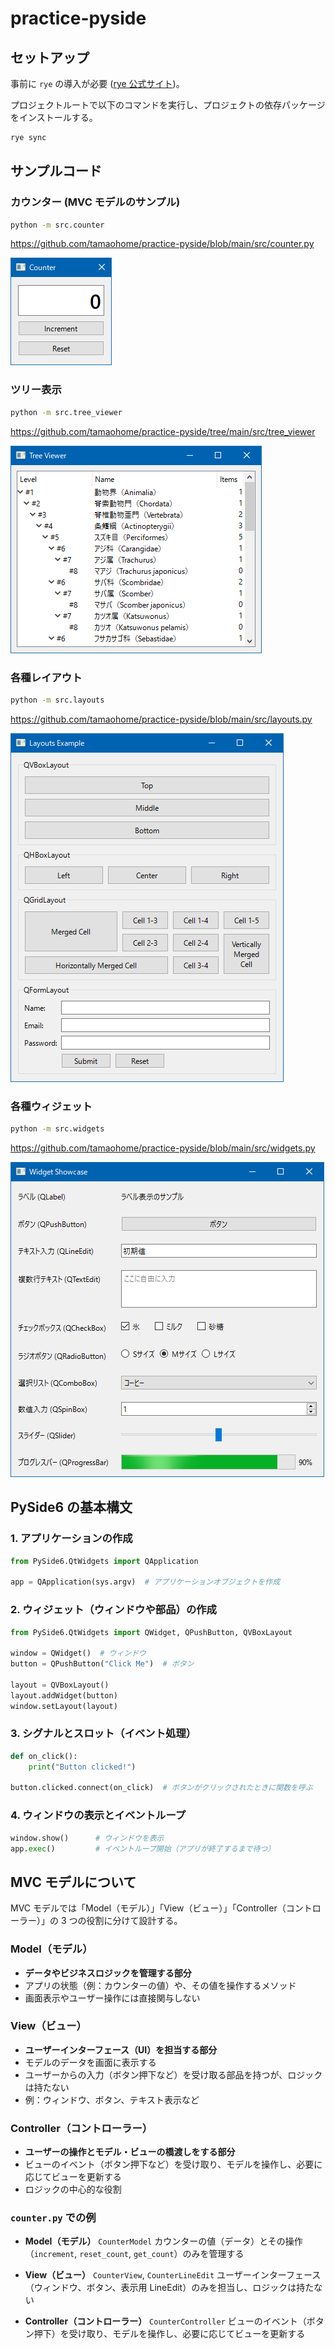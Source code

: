# practice-pyside

## セットアップ

事前に `rye` の導入が必要 ([rye 公式サイト](https://rye.astral.sh))。

プロジェクトルートで以下のコマンドを実行し、プロジェクトの依存パッケージをインストールする。

```sh
rye sync
```

## サンプルコード

### カウンター (MVC モデルのサンプル)

```sh
python -m src.counter
```

https://github.com/tamaohome/practice-pyside/blob/main/src/counter.py

![](images/counter.png)

### ツリー表示

```sh
python -m src.tree_viewer
```

https://github.com/tamaohome/practice-pyside/tree/main/src/tree_viewer

![](images/tree_viewer.png)

### 各種レイアウト

```sh
python -m src.layouts
```

https://github.com/tamaohome/practice-pyside/blob/main/src/layouts.py

![](images/layouts.png)

### 各種ウィジェット

```sh
python -m src.widgets
```

https://github.com/tamaohome/practice-pyside/blob/main/src/widgets.py

![](images/widgets.png)

## PySide6 の基本構文

### 1. アプリケーションの作成

```python
from PySide6.QtWidgets import QApplication

app = QApplication(sys.argv)  # アプリケーションオブジェクトを作成
```

### 2. ウィジェット（ウィンドウや部品）の作成

```python
from PySide6.QtWidgets import QWidget, QPushButton, QVBoxLayout

window = QWidget()  # ウィンドウ
button = QPushButton("Click Me")  # ボタン

layout = QVBoxLayout()
layout.addWidget(button)
window.setLayout(layout)
```

### 3. シグナルとスロット（イベント処理）

```python
def on_click():
    print("Button clicked!")

button.clicked.connect(on_click)  # ボタンがクリックされたときに関数を呼ぶ
```

### 4. ウィンドウの表示とイベントループ

```python
window.show()      # ウィンドウを表示
app.exec()         # イベントループ開始（アプリが終了するまで待つ）
```

## MVC モデルについて

MVC モデルでは「Model（モデル）」「View（ビュー）」「Controller（コントローラー）」の 3 つの役割に分けて設計する。

### Model（モデル）

- **データやビジネスロジックを管理する部分**
- アプリの状態（例：カウンターの値）や、その値を操作するメソッド
- 画面表示やユーザー操作には直接関与しない

### View（ビュー）

- **ユーザーインターフェース（UI）を担当する部分**
- モデルのデータを画面に表示する
- ユーザーからの入力（ボタン押下など）を受け取る部品を持つが、ロジックは持たない
- 例：ウィンドウ、ボタン、テキスト表示など

### Controller（コントローラー）

- **ユーザーの操作とモデル・ビューの橋渡しをする部分**
- ビューのイベント（ボタン押下など）を受け取り、モデルを操作し、必要に応じてビューを更新する
- ロジックの中心的な役割

### `counter.py` での例

- **Model（モデル）**
  `CounterModel`
  カウンターの値（データ）とその操作（`increment`, `reset_count`, `get_count`）のみを管理する

- **View（ビュー）**
  `CounterView`, `CounterLineEdit`
  ユーザーインターフェース（ウィンドウ、ボタン、表示用 LineEdit）のみを担当し、ロジックは持たない

- **Controller（コントローラー）**
  `CounterController`
  ビューのイベント（ボタン押下）を受け取り、モデルを操作し、必要に応じてビューを更新する
